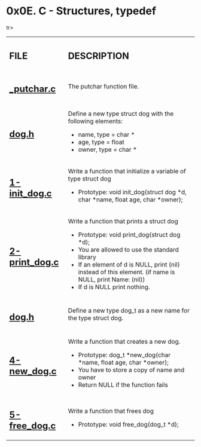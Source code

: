 <h1>0x0E. C - Structures, typedef</h1>

<table>
    tr>
        <td><h2><strong>FILE</strong></h2></td>
        <td><h2><strong>DESCRIPTION</strong></h2></td>
    </tr>
    <tr>
        <td><h2><a href="https://github.com/LivingDemonness28/alx-low_level_programming/blob/master/0x0E-structures_typedef/_putchar.c" target="_blank">_putchar.c</a></h2></td>
        <td>The putchar function file.</td>
    </tr>
    <tr>
        <td><h2><a href="https://github.com/LivingDemonness28/alx-low_level_programming/blob/master/0x0E-structures_typedef/dog.h" target="_blank">dog.h</a></h2></td>
        <td>
            <p>Define a new type struct dog with the following elements:</p>
            <ul>
                <li>name, type = char *</li>
                <li>age, type = float</li>
                <li>owner, type = char *</li>
            </ul>
        </td>
    </tr>
    <tr>
        <td><h2><a href="https://github.com/LivingDemonness28/alx-low_level_programming/blob/master/0x0E-structures_typedef/1-init_dog.c" target="_blank">1-init_dog.c</a></h2></td>
        <td>
            <p>Write a function that initialize a variable of type struct dog</p>
            <ul>
                <li>Prototype: void init_dog(struct dog *d, char *name, float age, char *owner);</li>
            </ul>
        </td>
    </tr>
    <tr>
        <td><h2><a href="https://github.com/LivingDemonness28/alx-low_level_programming/blob/master/0x0E-structures_typedef/2-print_dog.c" target="_blank">2-print_dog.c</a></h2></td>
        <td>
            <p>Write a function that prints a struct dog</p>
            <ul>
                <li>Prototype: void print_dog(struct dog *d);</li>
                <li>You are allowed to use the standard library</li>
                <li>If an element of d is NULL, print (nil) instead of this element. (if name is NULL, print Name: (nil))</li>
                <li>If d is NULL print nothing.</li>
            </ul>
        </td>
    </tr>
    <tr>
        <td><h2><a href="https://github.com/LivingDemonness28/alx-low_level_programming/blob/master/0x0E-structures_typedef/dog.h" target="_blank">dog.h</a></h2></td>
        <td>Define a new type dog_t as a new name for the type struct dog.</td>
    </tr>
    <tr>
        <td><h2><a href="https://github.com/LivingDemonness28/alx-low_level_programming/blob/master/0x0E-structures_typedef/4-new_dog.c" target="_blank">4-new_dog.c</a></h2></td>
        <td>
            <p>Write a function that creates a new dog.</p>
            <ul>
                <li>Prototype: dog_t *new_dog(char *name, float age, char *owner);</li>
                <li>You have to store a copy of name and owner</li>
                <li>Return NULL if the function fails</li>
            </ul>
        </td>
    </tr>
    <tr>
        <td><h2><a href="https://github.com/LivingDemonness28/alx-low_level_programming/blob/master/0x0E-structures_typedef/5-free_dog.c" target="_blank">5-free_dog.c</a></h2></td>
        <td>
            <p>Write a function that frees dog</p>
            <ul>
                <li>Prototype: void free_dog(dog_t *d);</li>
            </ul>
        </td>
    </tr>
</table>